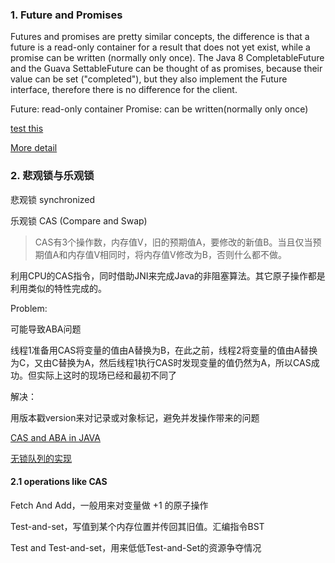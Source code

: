 ### 1. Future and Promises
Futures and promises are pretty similar concepts, the difference is that a future is a read-only container for a result that does not yet exist, while a promise can be written (normally only once). The Java 8 CompletableFuture and the Guava SettableFuture can be thought of as promises, because their value can be set ("completed"), but they also implement the Future interface, therefore there is no difference for the client.

Future:
read-only container
Promise:
can be written(normally only once)

[test this](http://blog.zhouhaocheng.cn/posts/41)

[More detail](http://marsishandsome.github.io/gen/posts/Scala/%E8%A7%A3%E8%AF%BBFuture%E5%92%8CPromise.html)

### 2. 悲观锁与乐观锁
悲观锁
synchronized

乐观锁
CAS (Compare and Swap)
> CAS有3个操作数，内存值V，旧的预期值A，要修改的新值B。当且仅当预期值A和内存值V相同时，将内存值V修改为B，否则什么都不做。

利用CPU的CAS指令，同时借助JNI来完成Java的非阻塞算法。其它原子操作都是利用类似的特性完成的。

Problem:

可能导致ABA问题

线程1准备用CAS将变量的值由A替换为B，在此之前，线程2将变量的值由A替换为C，又由C替换为A，然后线程1执行CAS时发现变量的值仍然为A，所以CAS成功。但实际上这时的现场已经和最初不同了

解决：

用版本戳version来对记录或对象标记，避免并发操作带来的问题

[CAS and ABA in JAVA](http://www.cnblogs.com/549294286/p/3766717.html)

[无锁队列的实现](http://coolshell.cn/articles/8239.html)

#### 2.1 operations like CAS
Fetch And Add，一般用来对变量做 +1 的原子操作

Test-and-set，写值到某个内存位置并传回其旧值。汇编指令BST

Test and Test-and-set，用来低低Test-and-Set的资源争夺情况


